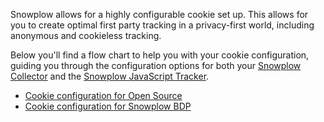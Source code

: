 Snowplow allows for a highly configurable cookie set up. This allows for you to create optimal first party tracking in a privacy-first world, including anonymous and cookieless tracking.

Below you'll find a flow chart to help you with your cookie configuration, guiding you through the configuration options for both your [Snowplow Collector](/docs/pipeline-components-and-applications/stream-collector/index.md) and the [Snowplow JavaScript Tracker](/docs//collecting-data/collecting-from-own-applications/javascript-trackers/index.md).

- [Cookie configuration for Open Source](pathname:///assets/config-calculator-snowplow-open-source.pdf)
- [Cookie configuration for Snowplow BDP](pathname:///assets/config-calculator-snowplow-bdp.pdf)
